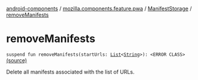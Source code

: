 [android-components](../../index.md) / [mozilla.components.feature.pwa](../index.md) / [ManifestStorage](index.md) / [removeManifests](./remove-manifests.md)

# removeManifests

`suspend fun removeManifests(startUrls: `[`List`](https://kotlinlang.org/api/latest/jvm/stdlib/kotlin.collections/-list/index.html)`<`[`String`](https://kotlinlang.org/api/latest/jvm/stdlib/kotlin/-string/index.html)`>): <ERROR CLASS>` [(source)](https://github.com/mozilla-mobile/android-components/blob/master/components/feature/pwa/src/main/java/mozilla/components/feature/pwa/ManifestStorage.kt#L59)

Delete all manifests associated with the list of URLs.

